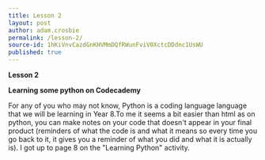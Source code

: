 ```yaml
---
title: Lesson 2
layout: post
author: adam.crosbie
permalink: /lesson-2/
source-id: 1hKiVnvCazdGnKHVMmDQfRWunFviV0XctcDDdnc1UsWU
published: true
---
```

**Lesson 2**

**Learning some python on Codecademy**

For any of you who may not know, Python is a coding language language that we will be learning in Year 8.To me it seems a bit easier than html as on python, you can make notes on your code that doesn't appear in your final product (reminders of what the code is and what it means so every time you go back to it, it gives you a reminder of what you did and what it is actually is). I got up to page 8 on the "Learning Python" activity. 

